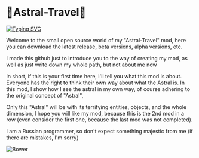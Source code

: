 <h1>🧿Astral-Travel🔮</h1>

[![Typing SVG](https://readme-typing-svg.herokuapp.com?font=Fira+Code&pause=1100&color=13F72F&multiline=true&width=500&height=80&lines=Welcome+to+the+small+open+source+world+of;my+%22Astral-Travel%22+mod)](https://git.io/typing-svg)



Welcome to the small open source world of my "Astral-Travel" mod, here you can download the latest release, beta versions, alpha versions, etc.

I made this github just to introduce you to the way of creating my mod, as well as just write down my whole path, but not about me now

In short, if this is your first time here, I'll tell you what this mod is about. Everyone has the right to think their own way about what the Astral is. In this mod, I show how I see the astral in my own way, of course adhering to the original concept of "Astral",

Only this "Astral" will be with its terrifying entities, objects, and the whole dimension, I hope you will like my mod, because this is the 2nd mod in a row (even consider the first one, because the last mod was not completed).

I am a Russian programmer, so don't expect something majestic from me (if there are mistakes, I'm sorry)



<img alt="Bower" src="https://img.shields.io/bower/l/MI">

